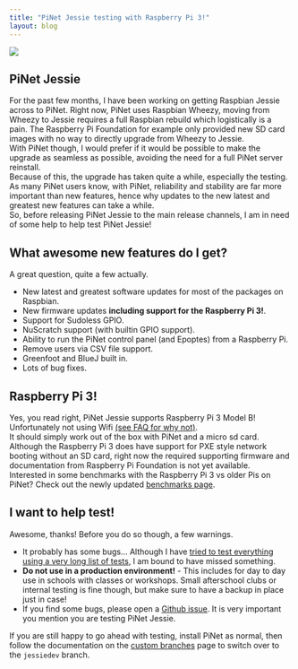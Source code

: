```yaml
---
title: "PiNet Jessie testing with Raspberry Pi 3!"
layout: blog
---
```


![](https://www.raspberrypi.org/wp-content/uploads/2015/09/IMG_0727.jpg)

## PiNet Jessie   
For the past few months, I have been working on getting Raspbian Jessie across to PiNet. Right now, PiNet uses Raspbian Wheezy, moving from Wheezy to Jessie requires a full Raspbian rebuild which logistically is a pain. The Raspberry Pi Foundation for example only provided new SD card images with no way to directly upgrade from Wheezy to Jessie.   
With PiNet though, I would prefer if it would be possible to make the upgrade as seamless as possible, avoiding the need for a full PiNet server reinstall.   
Because of this, the upgrade has taken quite a while, especially the testing.    
As many PiNet users know, with PiNet, reliability and stability are far more important than new features, hence why updates to the new latest and greatest new features can take a while.   
So, before releasing PiNet Jessie to the main release channels, I am in need of some help to help test PiNet Jessie!   

## What awesome new features do I get?   
A great question, quite a few actually.   
- New latest and greatest software updates for most of the packages on Raspbian.   
- New firmware updates **including support for the Raspberry Pi 3!**.   
- Support for Sudoless GPIO.    
- NuScratch support (with builtin GPIO support).   
- Ability to run the PiNet control panel (and Epoptes) from a Raspberry Pi.   
- Remove users via CSV file support.   
- Greenfoot and BlueJ built in.   
- Lots of bug fixes.   

## Raspberry Pi 3!    
Yes, you read right, PiNet Jessie supports Raspberry Pi 3 Model B! Unfortunately not using Wifi [(see FAQ for why not)](http://pinet.org.uk/articles/faq.html#does_it_support_wifi).   
It should simply work out of the box with PiNet and a micro sd card. Although the Raspberry Pi 3 does have support for PXE style network booting without an SD card, right now the required supporting firmware and documentation from Raspberry Pi Foundation is not yet available.   
Interested in some benchmarks with the Raspberry Pi 3 vs older Pis on PiNet? Check out the newly updated [benchmarks page](http://pinet.org.uk/articles/advanced/benchmarks.html).   


## I want to help test!    
Awesome, thanks! Before you do so though, a few warnings.   
- It probably has some bugs... Although I have [tried to test everything using a very long list of tests](http://goo.gl/forms/knSsUUXr57), I am bound to have missed something.    
- **Do not use in a production environment!** - This includes for day to day use in schools with classes or workshops. Small afterschool clubs or internal testing is fine though, but make sure to have a backup in place just in case!   
- If you find some bugs, please open a [Github issue](https://github.com/PiNet/PiNet/issues). It is very important you mention you are testing PiNet Jessie.   

If you are still happy to go ahead with testing, install PiNet as normal, then follow the documentation on the [custom branches](http://pinet.org.uk/articles/advanced/custom-branches-repositories.html) page to switch over to the ```jessiedev``` branch.   
